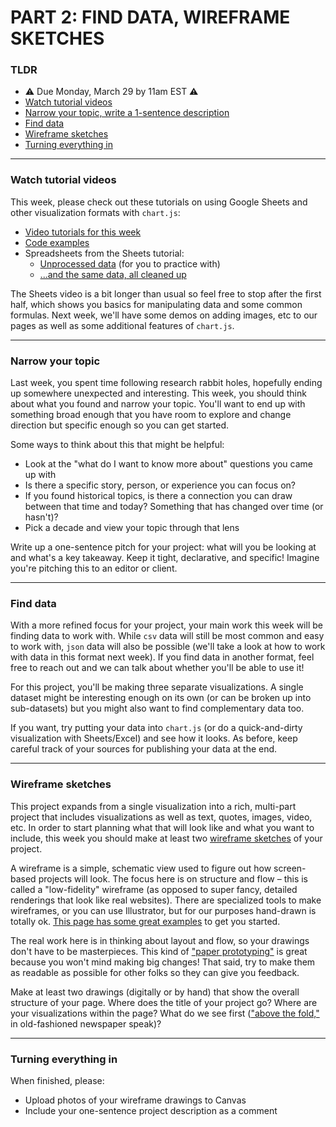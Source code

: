 # PART 2: FIND DATA, WIREFRAME SKETCHES  

### TLDR  
* ⚠️ Due Monday, March 29 by 11am EST ⚠️  
* [Watch tutorial videos](#watch-tutorial-videos)  
* [Narrow your topic, write a 1-sentence description](#narrow-your-topic)  
* [Find data](#find-data)  
* [Wireframe sketches](#wireframe-sketches)  
* [Turning everything in](#turning-everything-in)  

***

### Watch tutorial videos  
This week, please check out these tutorials on using Google Sheets and other visualization formats with `chart.js`:

* [Video tutorials for this week](https://youtube.com/playlist?list=PLsGCUnpinsDnRq3Bj8tv0RXj8lTjD2iNt)  
* [Code examples](https://editor.p5js.org/jeffThompson/collections/JCZu66jDK)  
* Spreadsheets from the Sheets tutorial:  
  * [Unprocessed data](https://docs.google.com/spreadsheets/d/1iW431-iGAFGhl_ozA3xYnDDQB7ioywTeWgmIrG_ngGM/edit#gid=0) (for you to practice with)  
  * [...and the same data, all cleaned up](https://docs.google.com/spreadsheets/d/1iW431-iGAFGhl_ozA3xYnDDQB7ioywTeWgmIrG_ngGM/edit#gid=0)  

The Sheets video is a bit longer than usual so feel free to stop after the first half, which shows you basics for manipulating data and some common formulas. Next week, we'll have some demos on adding images, etc to our pages as well as some additional features of `chart.js`.

***

### Narrow your topic  
Last week, you spent time following research rabbit holes, hopefully ending up somewhere unexpected and interesting. This week, you should think about what you found and narrow your topic. You'll want to end up with something broad enough that you have room to explore and change direction but specific enough so you can get started.

Some ways to think about this that might be helpful:  
* Look at the "what do I want to know more about" questions you came up with  
* Is there a specific story, person, or experience you can focus on?  
* If you found historical topics, is there a connection you can draw between that time and today? Something that has changed over time (or hasn't)?  
* Pick a decade and view your topic through that lens  

Write up a one-sentence pitch for your project: what will you be looking at and what's a key takeaway. Keep it tight, declarative, and specific! Imagine you're pitching this to an editor or client.

***

### Find data  
With a more refined focus for your project, your main work this week will be finding data to work with. While `csv` data will still be most common and easy to work with, `json` data will also be possible (we'll take a look at how to work with data in this format next week). If you find data in another format, feel free to reach out and we can talk about whether you'll be able to use it!

For this project, you'll be making three separate visualizations. A single dataset might be interesting enough on its own (or can be broken up into sub-datasets) but you might also want to find complementary data too.

If you want, try putting your data into `chart.js` (or do a quick-and-dirty visualization with Sheets/Excel) and see how it looks. As before, keep careful track of your sources for publishing your data at the end.

***

### Wireframe sketches  
This project expands from a single visualization into a rich, multi-part project that includes visualizations as well as text, quotes, images, video, etc. In order to start planning what that will look like and what you want to include, this week you should make at least two [wireframe sketches](https://careerfoundry.com/en/blog/ux-design/how-to-create-your-first-wireframe) of your project.

A wireframe is a simple, schematic view used to figure out how screen-based projects will look. The focus here is on structure and flow – this is called a "low-fidelity" wireframe (as opposed to super fancy, detailed renderings that look like real websites). There are specialized tools to make wireframes, or you can use Illustrator, but for our purposes hand-drawn is totally ok. [This page has some great examples](https://designmodo.com/web-mobile-wireframe-sketches) to get you started.

The real work here is in thinking about layout and flow, so your drawings don't have to be masterpieces. This kind of ["paper prototyping"](https://uxplanet.org/the-magic-of-paper-prototyping-51693eac6bc3) is great because you won't mind making big changes! That said, try to make them as readable as possible for other folks so they can give you feedback.

Make at least two drawings (digitally or by hand) that show the overall structure of your page. Where does the title of your project go? Where are your visualizations within the page? What do we see first (["above the fold,"](https://en.wikipedia.org/wiki/Above_the_fold) in old-fashioned newspaper speak)?

***

### Turning everything in  
When finished, please:  

* Upload photos of your wireframe drawings to Canvas  
* Include your one-sentence project description as a comment  

